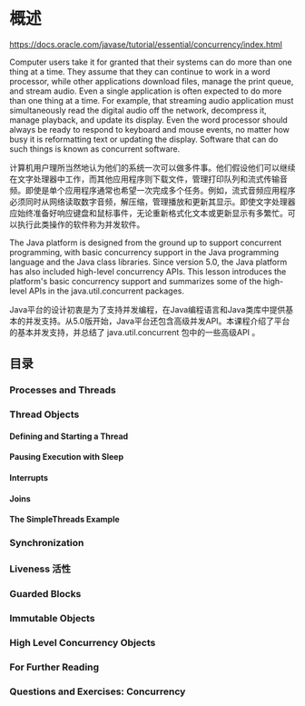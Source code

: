 # 概述

https://docs.oracle.com/javase/tutorial/essential/concurrency/index.html  

Computer users take it for granted that their systems can do more than one thing at a time. They assume that they can continue to work in a word processor, while other applications download files, manage the print queue, and stream audio. Even a single application is often expected to do more than one thing at a time. For example, that streaming audio application must simultaneously read the digital audio off the network, decompress it, manage playback, and update its display. Even the word processor should always be ready to respond to keyboard and mouse events, no matter how busy it is reformatting text or updating the display. Software that can do such things is known as concurrent software.

计算机用户理所当然地认为他们的系统一次可以做多件事。他们假设他们可以继续在文字处理器中工作，而其他应用程序则下载文件，管理打印队列和流式传输音频。即使是单个应用程序通常也希望一次完成多个任务。例如，流式音频应用程序必须同时从网络读取数字音频，解压缩，管理播放和更新其显示。即使文字处理器应始终准备好响应键盘和鼠标事件，无论重新格式化文本或更新显示有多繁忙。可以执行此类操作的软件称为并发软件。

The Java platform is designed from the ground up to support concurrent programming, with basic concurrency support in the Java programming language and the Java class libraries. Since version 5.0, the Java platform has also included high-level concurrency APIs. This lesson introduces the platform's basic concurrency support and summarizes some of the high-level APIs in the java.util.concurrent packages.

Java平台的设计初衷是为了支持并发编程，在Java编程语言和Java类库中提供基本的并发支持。从5.0版开始，Java平台还包含高级并发API。本课程介绍了平台的基本并发支持，并总结了 java.util.concurrent 包中的一些高级API 。

## 目录

### Processes and Threads

### Thread Objects

#### Defining and Starting a Thread

#### Pausing Execution with Sleep

#### Interrupts

#### Joins

#### The SimpleThreads Example

### Synchronization

### Liveness 活性

### Guarded Blocks

### Immutable Objects

### High Level Concurrency Objects

### For Further Reading

### Questions and Exercises: Concurrency




